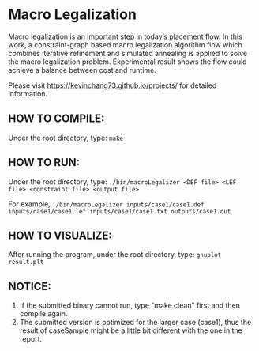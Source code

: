 # Macro Legalization

Macro legalization is an important step in today’s placement flow. In this work, a constraint-graph based macro legalization algorithm flow which combines iterative refinement and simulated annealing is applied to solve the macro legalization problem. Experimental result shows the flow could achieve a balance between cost and runtime.

Please visit https://kevinchang73.github.io/projects/ for detailed information.

## HOW TO COMPILE:

Under the root directory, type: 
	`make`

## HOW TO RUN:

Under the root directory, type: 
	`./bin/macroLegalizer <DEF file> <LEF file> <constraint file> <output file>`

For example, `./bin/macroLegalizer inputs/case1/case1.def inputs/case1/case1.lef inputs/case1/case1.txt outputs/case1.out`
 
## HOW TO VISUALIZE:

After running the program, under the root directory, type: 
	`gnuplot result.plt`

## NOTICE:

1. If the submitted binary cannot run, type "make clean" first and then compile again.
2. The submitted version is optimized for the larger case (case1), thus the result of caseSample might be a little bit different with the one in the report. 
